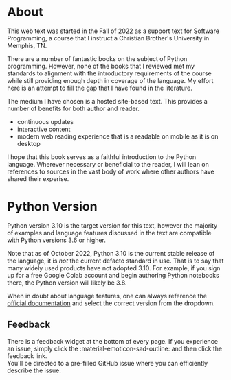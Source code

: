 # About
This web text was started in the Fall of 2022 as a support text for
Software Programming, a course that I instruct a Christian Brother's
University in Memphis, TN.

There are a number of fantastic books on the subject of Python
programming. However, none of the books that I reviewed met my standards to
alignment with the introductory requirements of the course while still providing
enough depth in coverage of the language. My effort here is an
attempt to fill the gap that I have found in the literature.

The medium I have chosen is a hosted site-based text. This provides a
number of benefits for both author and reader.

- continuous updates 
- interactive content
- modern web reading experience that is a readable on mobile as it is
  on desktop

I hope that this book serves as a faithful introduction to the Python
language. Wherever necessary or beneficial to the reader, I will lean
on references to sources in the vast body of work where other authors
have shared their experise.

# Python Version
Python version 3.10 is the target version for this text, however the 
majority of examples and language features discussed in the text are
compatible with Python versions 3.6 or higher. 

Note that as of October 2022, Python 3.10 is the current stable release
of the language, it is *not* the current defacto standard in use. That is
to say that many widely used products have not adopted 3.10. For example,
if you sign up for a free Google Colab account and begin authoring Python
notebooks there, the Python version will likely be 3.8. 

When in doubt about language features, one can always reference the
[official documentation](https://docs.python.org) and select the correct
version from the dropdown.

## Feedback
There is a feedback widget at the bottom of every page. If you experience an issue, 
simply click the :material-emoticon-sad-outline: and then click the feedback link.  
You'll be directed to a pre-filled GitHub issue where you can efficiently describe the 
issue.  
